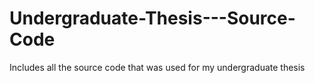 # Undergraduate-Thesis---Source-Code
Includes all the source code that was used for my undergraduate thesis
